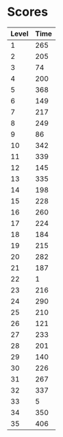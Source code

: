 # Scores
| Level | Time |
|-------|------|
|1      |265   |
|2      |205   |
|3      |74    |
|4      |200   |
|5      |368   |
|6      |149   |
|7      |217   |
|8      |249   |
|9      |86    |
|10     |342   |
|11     |339   |
|12     |145   |
|13     |335   |
|14     |198   |
|15     |228   |
|16     |260   |
|17     |224   |
|18     |184   |
|19     |215   |
|20     |282   |
|21     |187   |
|22     |1     |
|23     |216   |
|24     |290   |
|25     |210   |
|26     |121   |
|27     |233   |
|28     |201   |
|29     |140   |
|30     |226   |
|31     |267   |
|32     |337   |
|33     |5     |
|34     |350   |
|35     |406   |
